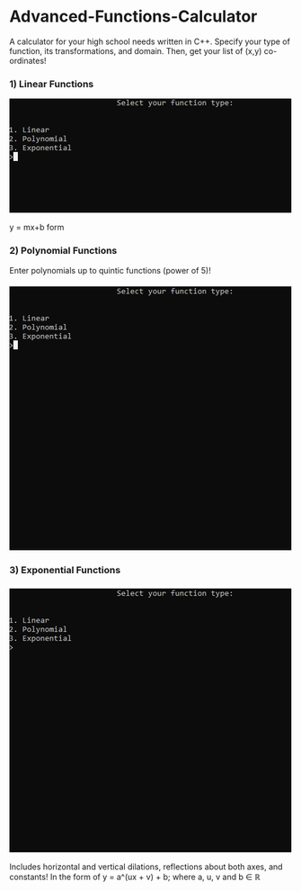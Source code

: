 # Advanced-Functions-Calculator
A calculator for your high school needs written in C++. Specify your type of function, its transformations, and domain. Then, get your list of (x,y) co-ordinates! 

### 1) Linear Functions 

![Linear Function Demo](https://github.com/valamuri2020/Advanced-Functions-Calculator/blob/master/README/Linear.gif)

y = mx+b form

### 2) Polynomial Functions 

Enter polynomials up to quintic functions (power of 5)!

![Polynomial Function Demo](https://github.com/valamuri2020/Advanced-Functions-Calculator/blob/master/README/Polynomial.gif)

### 3) Exponential Functions 

![Exponential Function Demo](https://github.com/valamuri2020/Advanced-Functions-Calculator/blob/master/README/Exponential.gif)

Includes horizontal and vertical dilations, reflections about both axes, and constants! In the form of y = a^(ux + v) + b; where a, u, v and b ∈ <b>ℝ<b> 

